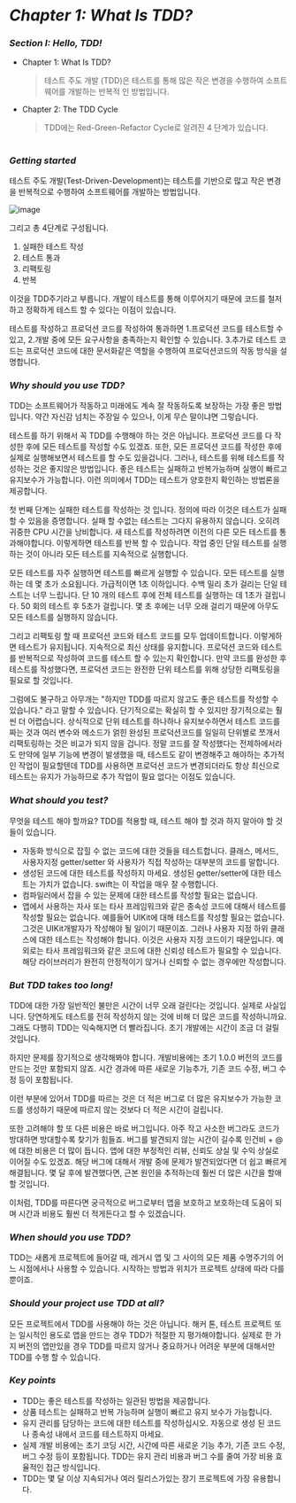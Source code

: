 # _Chapter 1: What Is TDD?_

### _Section I: Hello, TDD!_
  - Chapter 1: What Is TDD?
      > 테스트 주도 개발 (TDD)은 테스트를 통해 많은 작은 변경을 수행하여 소프트웨어를 개발하는 반복적 인 방법입니다.
  - Chapter 2: The TDD Cycle
      > TDD에는 Red-Green-Refactor Cycle로 알려진 4 단계가 있습니다.
# 
### _Getting started_

테스트 주도 개발(Test-Driven-Development)는 테스트를 기반으로 많고 작은 변경을 반복적으로 수행하여 소프트웨어를 개발하는 방법입니다.   
        
![image](https://user-images.githubusercontent.com/60660894/91351063-9c7a1500-e822-11ea-8a4f-ca2a5f96293a.png)
        
그리고 총 4단계로 구성됩니다.   

1. 실패한 테스트 작성
2. 테스트 통과
3. 리팩토링
4. 반복 
        
이것을 TDD주기라고 부릅니다. 개발이 테스트를 통해 이루어지기 때문에 코드를 철저하고 정확하게 테스트 할 수 있다는 이점이 있습니다. 
       
테스트를 작성하고 프로덕션 코드를 작성하여 통과하면 1.프로덕션 코드를 테스트할 수 있고, 2.개발 중에 모든 요구사항을 충족하는지 확인할 수 있습니다. 3.추가로 테스트 코드는 프로덕션 코드에 대한 문서화같은 역할을 수행하여 프로덕션코드의 작동 방식을 설명합니다.

### _Why should you use TDD?_

TDD는 소프트웨어가 작동하고 미래에도 계속 잘 작동하도록 보장하는 가장 좋은 방법입니다. 약간 자신감 넘치는 주장일 수 있으나, 이게 무슨 말이냐면 그렇습니다. 
        
테스트를 하기 위해서 꼭 TDD를 수행해야 하는 것은 아닙니다. 프로덕션 코드를 다 작성한 후에 모든 테스트를 작성할 수도 있겠죠. 또한, 모든 프로덕션 코드를 작성한 후에 실제로 실행해보면서 테스트를 할 수도 있을겁니다. 그러나, 테스트를 위해 테스트를 작성하는 것은 좋지않은 방법입니다. 좋은 테스트는 실패하고 반복가능하며 실행이 빠르고 유지보수가 가능합니다. 이런 의미에서 TDD는 테스트가 양호한지 확인하는 방법론을 제공합니다. 

첫 번째 단계는 실패한 테스트를 작성하는 것 입니다. 정의에 따라 이것은 테스트가 실패 할 수 있음을 증명합니다. 실패 할 수없는 테스트는 그다지 유용하지 않습니다. 오히려 귀중한 CPU 시간을 낭비합니다. 새 테스트를 작성하려면 이전의 다른 모든 테스트를 통과해야합니다. 이렇게하면 테스트를 반복 할 수 있습니다. 작업 중인 단일 테스트를 실행하는 것이 아니라 모든 테스트를 지속적으로 실행합니다. 
        
모든 테스트를 자주 실행하면 테스트를 빠르게 실행할 수 있습니다. 모든 테스트를 실행하는 데 몇 초가 소요됩니다. 가급적이면 1초 이하입니다. 수백 밀리 초가 걸리는 단일 테스트는 너무 느립니다. 단 10 개의 테스트 후에 전체 테스트를 실행하는 데 1초가 걸립니다. 50 회의 테스트 후 5초가 걸립니다. 몇 초 후에는 너무 오래 걸리기 때문에 아무도 모든 테스트를 실행하지 않습니다.
        
그리고 리팩토링 할 때 프로덕션 코드와 테스트 코드를 모두 업데이트합니다. 이렇게하면 테스트가 유지됩니다. 지속적으로 최신 상태를 유지합니다. 프로덕션 코드와 테스트를 반복적으로 작성하여 코드를 테스트 할 수 있는지 확인합니다. 만약 코드를 완성한 후 테스트를 작성했다면, 프로덕션 코드는 완전한 단위 테스트를 위해 상당한 리팩토링을 필요로 할 것입니다.
        
그럼에도 불구하고 아무개는 "하지만 TDD를 따르지 않고도 좋은 테스트를 작성할 수 있습니다." 라고 말할 수 있습니다. 단기적으로는 확실히 할 수 있지만 장기적으로는 훨씬 더 어렵습니다. 상식적으로 단위 테스트를 하나하나 유지보수하면서 테스트 코드를 짜는 것과 여러 변수와 메소드가 얽힌 완성된 프로덕션코드를 일일히 단위별로 쪼개서 리팩토링하는 것은 비교가 되지 않을 겁니다. 정말 코드를 잘 작성했다는 전제하에서라도 만약에 일부 기능에 변경이 발생했을 때, 테스트도 같이 변경해주고 해야하는 추가적인 작업이 필요할텐데 TDD를 사용하면 프로덕션 코드가 변경되더라도 항상 최신으로 테스트는 유지가 가능하므로 추가 작업이 필요 없다는 이점도 있습니다.

        
### _What should you test?_

무엇을 테스트 해야 할까요? TDD를 적용할 때, 테스트 해야 할 것과 하지 말아야 할 것들이 있습니다.      
- 자동화 방식으로 잡힐 수 없는 코드에 대한 것들을 테스트합니다. 클래스, 메서드, 사용자지정 getter/setter 와 사용자가 직접 작성하는 대부분의 코드를 말합니다. 
- 생성된 코드에 대한 테스트를 작성하지 마세요. 생성된 getter/setter에 대한 테스트는 가치가 없습니다. swift는 이 작업을 매우 잘 수행합니다. 
- 컴파일러에서 잡을 수 있는 문제에 대한 테스트를 작성할 필요는 없습니다.
- 앱에서 사용하는 자사 또는 타사 프레임워크와 같은 종속성 코드에 대해서 테스트를 작성할 필요는 없습니다. 예를들어 UIKit에 대해 테스트를 작성할 필요는 없습니다. 그것은 UIKit개발자가 작성해야 될 일이기 때문이죠. 그러나 사용자 지정 하위 클래스에 대한 테스트는 작성해야 합니다. 이것은 사용자 지정 코드이기 때문입니다. 예외로는 타사 프레임워크와 같은 코드에 대한 신뢰성 테스트가 필요할 수 있습니다. 해당 라이브러리가 완전히 안정적이기 않거나 신뢰할 수 없는 경우에만 작성합니다. 
        
        
### _But TDD takes too long!_
        
TDD에 대한 가장 일반적인 불만은 시간이 너무 오래 걸린다는 것입니다. 실제로 사실입니다. 당연하게도 테스트를 전혀 작성하지 않는 것에 비해 더 많은 코드를 작성하니까요. 그래도 다행히 TDD는 익숙해지면 더 빨라집니다. 초기 개발에는 시간이 조금 더 걸릴 것입니다.
        
하지만 문제를 장기적으로 생각해봐야 합니다. 개발비용에는 초기 1.0.0 버전의 코드를 만드는 것만 포함되지 않죠. 시간 경과에 따른 새로운 기능추가, 기존 코드 수정, 버그 수정 등이 포함됩니다. 
        
이런 부분에 있어서 TDD를 따르는 것은 더 적은 버그로 더 많은 유지보수가 가능한 코드를 생성하기 때문에 따르지 않는 것보다 더 적은 시간이 걸립니다. 
        
또한 고려해야 할 또 다른 비용은 바로 버그입니다. 아주 작고 사소한 버그라도 코드가 방대하면 방대할수록 찾기가 힘들죠. 버그를 발견되지 않는 시간이 길수록 인건비 + @ 에 대한 비용은 더 많이 듭니다. 앱에 대한 부정적인 리뷰, 신뢰도 상실 및 수익 상실로 이어질 수도 있겠죠. 해당 버그에 대해서 개발 중에 문제가 발견되었다면 더 쉽고 빠르게 해결됩니다. 몇 달 후에 발견했다면, 근본 원인을 추적하는데 훨씬 더 많은 시간을 할애할 것입니다. 

이처럼, TDD를 따른다면 궁극적으로 버그로부터 앱을 보호하고 보호하는데 도움이 되며 시간과 비용도 훨씬 더 적게든다고 할 수 있겠습니다. 

        
### _When should you use TDD?_
        
TDD는 새롭게 프로젝트에 들어갈 때, 레거시 앱 및 그 사이의 모든 제품 수명주기의 어느 시점에서나 사용할 수 있습니다. 시작하는 방법과 위치가 프로젝트 상태에 따라 다를 뿐이죠. 
        
### _Should your project use TDD at all?_
        
모든 프로젝트에서 TDD를 사용해야 하는 것은 아닙니다. 해커 톤, 테스트 프로젝트 또는 일시적인 용도로 앱을 만드는 경우 TDD가 적절한 지 평가해야합니다. 실제로 한 가지 버전의 앱만있을 경우 TDD를 따르지 않거나 중요하거나 어려운 부분에 대해서만 TDD를 수행 할 수 있습니다.
        
### _Key points_
        
- TDD는 좋은 테스트를 작성하는 일관된 방법을 제공합니다.      
- 상품 테스트는 실패하고 반복 가능하며 실행이 빠르고 유지 보수가 가능합니다.        
- 유지 관리를 담당하는 코드에 대한 테스트를 작성하십시오. 자동으로 생성 된 코드나 종속성 내에서 코드를 테스트하지 마세요.     
- 실제 개발 비용에는 초기 코딩 시간, 시간에 따른 새로운 기능 추가, 기존 코드 수정, 버그 수정 등이 포함됩니다. TDD는 유지 관리 비용과 버그 수를 줄여 가장 비용 효율적인 접근 방식입니다.     
- TDD는 몇 달 이상 지속되거나 여러 릴리스가있는 장기 프로젝트에 가장 유용합니다.        


